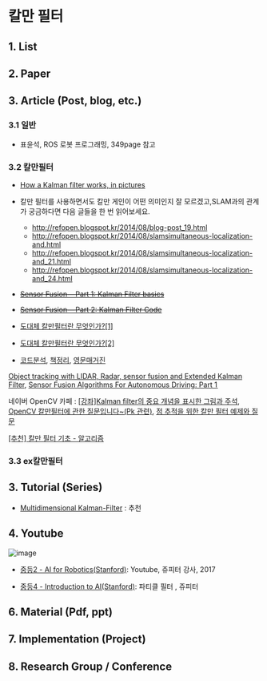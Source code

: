 # 칼만 필터 



## 1. List



## 2. Paper



## 3. Article (Post, blog, etc.)


### 3.1 일반 


- 표윤석, ROS 로봇 프로그래밍, 349page 참고 


### 3.2 칼만필터

- [How a Kalman filter works, in pictures](http://www.bzarg.com/p/how-a-kalman-filter-works-in-pictures/)

- 칼만 필터를 사용하면서도 칼만 게인이 어떤 의미인지 잘 모르겠고,SLAM과의 관계가 궁금하다면 다음 글들을 한 번 읽어보세요.
    - http://refopen.blogspot.kr/2014/08/blog-post_19.html
    - http://refopen.blogspot.kr/2014/08/slamsimultaneous-localization-and.html
    - http://refopen.blogspot.kr/2014/08/slamsimultaneous-localization-and_21.html
    - http://refopen.blogspot.kr/2014/08/slamsimultaneous-localization-and_24.html


- ~~[Sensor Fusion — Part 1: Kalman Filter basics](https://towardsdatascience.com/sensor-fusion-part-1-kalman-filter-basics-4692a653a74c)~~

- ~~[Sensor Fusion — Part 2: Kalman Filter Code](https://towardsdatascience.com/sensor-fusion-part-2-kalman-filter-code-78b82c63dcd)~~

- [도대체 칼만필터란 무엇인가?\[1\]](https://blog.naver.com/pjy6075/221228342912)
 
- [도대체 칼만필터란 무엇인가?\[2\]](https://blog.naver.com/pjy6075/221244351376)
 
- [코드분석](http://msnayana.blog.me/80107534127), [책정리](http://msnayana.blog.me/80144116755), [영문매거진](http://academic.csuohio.edu/simond/courses/eec644/kalman.pdf)  

[Object tracking with LIDAR, Radar, sensor fusion and Extended Kalman Filter](http://www.coldvision.io/2017/04/15/object-tracking-with-lidar-radar-sensor-fusion-and-extended-kalman-filter/), [Sensor Fusion Algorithms For Autonomous Driving: Part 1 ](https://medium.com/@wilburdes/sensor-fusion-algorithms-for-autonomous-driving-part-1-the-kalman-filter-and-extended-kalman-a4eab8a833dd)

네이버 OpenCV 카페 : [[강좌]Kalman filter의 중요 개념을 표시한 그림과 주석](https://cafe.naver.com/opencv/1647), [
OpenCV 칼만필터에 관한 질문입니다~(Pk 관련)](https://cafe.naver.com/opencv/8734), [점 추적을 위한 칼만 필터 예제와 질문](https://cafe.naver.com/opencv/13685)

[[추천] 칼만 필터 기초 - 알고리즘](http://lovely-embedded.tistory.com/15)





### 3.3 ex칼만필터 


## 3. Tutorial (Series)

- [Multidimensional Kalman-Filter](https://github.com/balzer82/Kalman) : 추천 


## 4. Youtube

![image](https://user-images.githubusercontent.com/17797922/40107264-bb9a86e4-5932-11e8-8d47-aa0ed5aef6ef.png)

- [중등2 - AI for Robotics\(Stanford\)](https://www.youtube.com/playlist?list=PLlSZlNj22M7RJ_6BW8w699SucNXzZZo83): Youtube, 쥬피터 강사, 2017


- [중등4 - Introduction to AI\(Stanford\)](https://www.youtube.com/playlist?list=PLlSZlNj22M7RtNfjq94w2m4E9U4Y1sAG5): 파티클 필터 , 쥬피터




## 6. Material (Pdf, ppt)



## 7. Implementation (Project)


## 8. Research Group / Conference 





